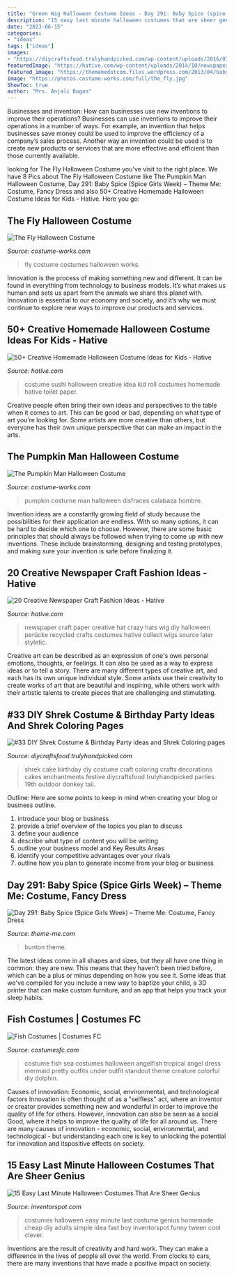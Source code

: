 ```yaml
---
title: "Green Wig Halloween Costume Ideas - Day 291: Baby Spice (spice Girls Week) – Theme Me: Costume, Fancy Dress"
description: "15 easy last minute halloween costumes that are sheer genius"
date: "2023-06-15"
categories:
- "ideas"
tags: ["ideas"]
images:
- "https://diycraftsfood.trulyhandpicked.com/wp-content/uploads/2016/07/Shrek-Party-Idea_ce.jpg"
featuredImage: "https://hative.com/wp-content/uploads/2014/10/newspaper-craft-fashion-ideas/7-creative-newspaper-craft-fashion-ideas.jpg"
featured_image: "https://thememedotcom.files.wordpress.com/2013/04/baby-spice-costume-whole.jpg"
image: "https://photos.costume-works.com/full/the_fly.jpg"
ShowToc: true
author: "Mrs. Anjali Bogan"
---
```



Businesses and invention: How can businesses use new inventions to improve their operations?
Businesses can use inventions to improve their operations in a number of ways. For example, an invention that helps businesses save money could be used to improve the efficiency of a company’s sales process. Another way an invention could be used is to create new products or services that are more effective and efficient than those currently available.

	

		
looking for The Fly Halloween Costume you've visit to the right place. We have 8 Pics about The Fly Halloween Costume like The Pumpkin Man Halloween Costume, Day 291: Baby Spice (Spice Girls Week) – Theme Me: Costume, Fancy Dress and also 50+ Creative Homemade Halloween Costume Ideas for Kids - Hative. Here you go:
		
    
## The Fly Halloween Costume

<img loading=lazy src="https://photos.costume-works.com/full/the_fly.jpg" onerror="this.onerror=null;this.src='https://tse4.mm.bing.net/th?id=OIP.1SoyIXprzM_fbjpoxSGBLAHaJ3&amp;pid=15.1';" alt="The Fly Halloween Costume">

_Source: costume-works.com_

>fly costume costumes halloween works. 

	

Innovation is the process of making something new and different. It can be found in everything from technology to business models. It’s what makes us human and sets us apart from the animals we share this planet with. Innovation is essential to our economy and society, and it’s why we must continue to explore new ways to improve our products and services.

    
## 50+ Creative Homemade Halloween Costume Ideas For Kids - Hative

<img loading=lazy src="https://hative.com/wp-content/uploads/2014/03/costumes-for-kids/55-sushi-roll-kid-costume-idea.jpg" onerror="this.onerror=null;this.src='https://tse3.mm.bing.net/th?id=OIP.AX5QgJUPlHd34d9Iy4lOxgHaHa&amp;pid=15.1';" alt="50+ Creative Homemade Halloween Costume Ideas for Kids - Hative">

_Source: hative.com_

>costume sushi halloween creative idea kid roll costumes homemade hative toilet paper. 

	

Creative people often bring their own ideas and perspectives to the table when it comes to art. This can be good or bad, depending on what type of art you’re looking for. Some artists are more creative than others, but everyone has their own unique perspective that can make an impact in the arts.

    
## The Pumpkin Man Halloween Costume

<img loading=lazy src="https://photos.costume-works.com/full/the_pumpkin_man2.jpg" onerror="this.onerror=null;this.src='https://tse1.mm.bing.net/th?id=OIP.vF1f5PiEBKJCcMuYiBg7pQHaKm&amp;pid=15.1';" alt="The Pumpkin Man Halloween Costume">

_Source: costume-works.com_

>pumpkin costume man halloween disfraces calabaza hombre. 

	

Invention ideas are a constantly growing field of study because the possibilities for their application are endless. With so many options, it can be hard to decide which one to choose. However, there are some basic principles that should always be followed when trying to come up with new inventions. These include brainstorming, designing and testing prototypes, and making sure your invention is safe before finalizing it.

    
## 20 Creative Newspaper Craft Fashion Ideas - Hative

<img loading=lazy src="https://hative.com/wp-content/uploads/2014/10/newspaper-craft-fashion-ideas/7-creative-newspaper-craft-fashion-ideas.jpg" onerror="this.onerror=null;this.src='https://tse1.mm.bing.net/th?id=OIP.BbLqqpPoFuqyjenwboDPwQHaHa&amp;pid=15.1';" alt="20 Creative Newspaper Craft Fashion Ideas - Hative">

_Source: hative.com_

>newspaper craft paper creative hat crazy hats wig diy halloween perücke recycled crafts costumes hative collect wigs source later styletic. 

	

Creative art can be described as an expression of one's own personal emotions, thoughts, or feelings. It can also be used as a way to express ideas or to tell a story. There are many different types of creative art, and each has its own unique individual style. Some artists use their creativity to create works of art that are beautiful and inspiring, while others work with their artistic talents to create pieces that are challenging and stimulating.

    
## #33 DIY Shrek Costume &amp; Birthday Party Ideas And Shrek Coloring Pages

<img loading=lazy src="https://diycraftsfood.trulyhandpicked.com/wp-content/uploads/2016/07/Shrek-Party-Idea_ce.jpg" onerror="this.onerror=null;this.src='https://tse4.mm.bing.net/th?id=OIP.faPV56EicJDY4u4JxAbqfgHaJ3&amp;pid=15.1';" alt="#33 DIY Shrek Costume &amp; Birthday Party ideas and Shrek Coloring pages">

_Source: diycraftsfood.trulyhandpicked.com_

>shrek cake birthday diy costume craft coloring crafts decorations cakes enchantments festive diycraftsfood trulyhandpicked parties 19th outdoor donkey tail. 

	

Outline: Here are some points to keep in mind when creating your blog or business outline.
1. introduce your blog or business 
2. provide a brief overview of the topics you plan to discuss 
3. define your audience 
4. describe what type of content you will be writing 
5. outline your business model and Key Results Areas 
6. identify your competitive advantages over your rivals 
7. outline how you plan to generate income from your blog or business  
    
## Day 291: Baby Spice (Spice Girls Week) – Theme Me: Costume, Fancy Dress

<img loading=lazy src="https://thememedotcom.files.wordpress.com/2013/04/baby-spice-costume-whole.jpg" onerror="this.onerror=null;this.src='https://tse1.mm.bing.net/th?id=OIP.JjBKMweDm4MlAZcwVU5iQAHaK_&amp;pid=15.1';" alt="Day 291: Baby Spice (Spice Girls Week) – Theme Me: Costume, Fancy Dress">

_Source: theme-me.com_

>bunton theme. 

	

The latest ideas come in all shapes and sizes, but they all have one thing in common: they are new. This means that they haven't been tried before, which can be a plus or minus depending on how you see it. Some ideas that we've compiled for you include a new way to baptize your child, a 3D printer that can make custom furniture, and an app that helps you track your sleep habits.

    
## Fish Costumes | Costumes FC

<img loading=lazy src="http://www.costumesfc.com/wp-content/uploads/2014/12/Kids-Fish-Costume.jpg" onerror="this.onerror=null;this.src='https://tse2.mm.bing.net/th?id=OIP._lXDoOr-wWytwYlDa0otwAHaMm&amp;pid=15.1';" alt="Fish Costumes | Costumes FC">

_Source: costumesfc.com_

>costume fish sea costumes halloween angelfish tropical angel dress mermaid pretty outfits under outfit standout theme creature colorful diy dolphin. 

	

Causes of innovation: Economic, social, environmental, and technological factors
Innovation is often thought of as a "selfless" act, where an inventor or creator provides something new and wonderful in order to improve the quality of life for others. However, innovation can also be seen as a social Good, where it helps to improve the quality of life for all around us. There are many causes of innovation - economic, social, environmental, and technological - but understanding each one is key to unlocking the potential for innovation and itspositive effects on society.

    
## 15 Easy Last Minute Halloween Costumes That Are Sheer Genius

<img loading=lazy src="http://inventorspot.com/files/blog1/cactuscostume.jpg" onerror="this.onerror=null;this.src='https://tse3.mm.bing.net/th?id=OIP._5qbynMox6oOR02DbL3PCQAAAA&amp;pid=15.1';" alt="15 Easy Last Minute Halloween Costumes That Are Sheer Genius">

_Source: inventorspot.com_

>costumes halloween easy minute last costume genius homemade cheap diy adults simple idea fast boy inventorspot funny tween cool clever. 

	

Inventions are the result of creativity and hard work. They can make a difference in the lives of people all over the world. From clocks to cars, there are many inventions that have made a positive impact on society.

